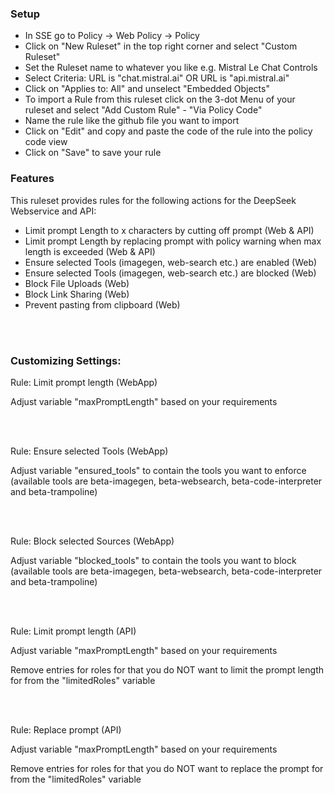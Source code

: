 ### Setup

- In SSE go to Policy -> Web Policy -> Policy
- Click on "New Ruleset" in the top right corner and select "Custom Ruleset"
- Set the Ruleset name to whatever you like e.g. Mistral Le Chat Controls
- Select Criteria:
  URL is "chat.mistral.ai"
  OR
  URL is "api.mistral.ai"
- Click on "Applies to: All" and unselect "Embedded Objects"
- To import a Rule from this ruleset click on the 3-dot Menu of your ruleset and select "Add Custom Rule" - "Via Policy Code"
- Name the rule like the github file you want to import
- Click on "Edit" and copy and paste the code of the rule into the policy code view
- Click on "Save" to save your rule
  
### Features

This ruleset provides rules for the following actions for the DeepSeek Webservice and API:

- Limit prompt Length to x characters by cutting off prompt (Web & API)
- Limit prompt Length by replacing prompt with policy warning when max length is exceeded (Web & API)
- Ensure selected Tools (imagegen, web-search etc.) are enabled (Web)
- Ensure selected Tools (imagegen, web-search etc.) are blocked (Web)
- Block File Uploads (Web)
- Block Link Sharing (Web)
- Prevent pasting from clipboard (Web)

<br/><br/>


### Customizing Settings:

Rule: Limit prompt length (WebApp)

Adjust variable "maxPromptLength" based on your requirements

<br/><br/>

Rule: Ensure selected Tools (WebApp)

Adjust variable "ensured_tools" to contain the tools you want to enforce (available tools are beta-imagegen, beta-websearch, beta-code-interpreter and beta-trampoline)

<br/><br/>

Rule: Block selected Sources (WebApp)

Adjust variable "blocked_tools" to contain the tools you want to block (available tools are beta-imagegen, beta-websearch, beta-code-interpreter and beta-trampoline)

<br/><br/>

Rule: Limit prompt length (API)

Adjust variable "maxPromptLength" based on your requirements

Remove entries for roles for that you do NOT want to limit the prompt length for from the "limitedRoles" variable

<br/><br/>

Rule: Replace prompt (API)

Adjust variable "maxPromptLength" based on your requirements

Remove entries for roles for that you do NOT want to replace the prompt for from the "limitedRoles" variable

